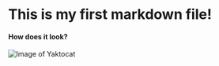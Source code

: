 # This is my first markdown file!
#### How does it look?

![Image of Yaktocat](https://octodex.github.com/images/yaktocat.png)
